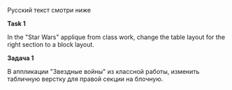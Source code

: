 Русский текст смотри ниже

**Task 1**

In the "Star Wars" applique from class work, change the table layout for the right section to a block layout.

**Задача 1**

В аппликации "Звездные войны" из классной работы, изменить табличную верстку для правой секции на блочную.